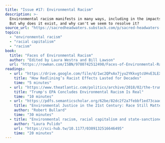 ```yaml
---
title: "Issue #17: Environmental Racism"
description: >-
  Environmental racism manifests in many ways, including in the impacts of COVID-19 and climate change.
  But why does it exist, and why can't we seem to resolve it?
source_url: "https://sacredheadwaters.substack.com/p/sacred-headwaters-17-environmental"
topics:
  - "environmental racism"
  - "racial capitalism"
  - "racism"
book:
  title: "Faces of Environmental Racism"
  author: "Edited by Laura Westra and Bill Lawson"
  url: "https://rowman.com/ISBN/9780742512498/Faces-of-Environmental-Racism-Confronting-Issues-of-Global-Justice-2nd-edition"
readings:
  - url: "https://drive.google.com/file/d/1wc2QPxAx7jyu2YKkvgtcUHvE3LEXoCib/view?usp=sharing"
    title: "How Redlining’s Racist Effects Lasted for Decades"
    time: "5 minutes"
  - url: "https://www.theatlantic.com/politics/archive/2018/02/the-trump-administration-finds-that-environmental-racism-is-real/554315/"
    title: "Trump's EPA Concludes Environmental Racism Is Real"
    time: "10 minutes"
  - url: "https://pdfs.semanticscholar.org/62be/82dc2f2a7febbf1ed73caad83405b01a675c.pdf"
    title: "Environmental Justice in the 21st Century: Race Still Matters"
    author: "Robert Bullard"
    time: "30 minutes"
  - title: "Environmental racism, racial capitalism and state-sanctioned violence"
    author: "Laura Pulido"
    url: "https://sci-hub.tw/10.1177/0309132516646495"
    time: "20 minutes"
---
```

